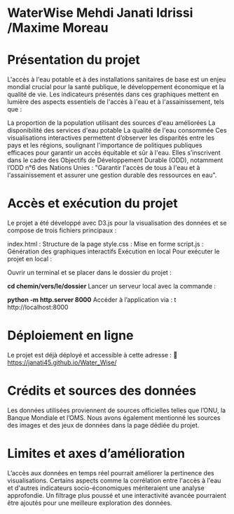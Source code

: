 # **WaterWise Mehdi Janati Idrissi /Maxime Moreau**
# **Présentation du projet**
L'accès à l'eau potable et à des installations sanitaires de base est un enjeu mondial crucial pour la santé publique, le développement économique et la qualité de vie. Les indicateurs présentés dans ces graphiques mettent en lumière des aspects essentiels de l'accès à l'eau et à l'assainissement, tels que :

La proportion de la population utilisant des sources d'eau améliorées
La disponibilité des services d'eau potable
La qualité de l'eau consommée
Ces visualisations interactives permettent d’observer les disparités entre les pays et les régions, soulignant l'importance de politiques publiques efficaces pour garantir un accès équitable et sûr à l'eau. Elles s’inscrivent dans le cadre des Objectifs de Développement Durable (ODD), notamment l’ODD n°6 des Nations Unies : "Garantir l'accès de tous à l'eau et à l'assainissement et assurer une gestion durable des ressources en eau".

# **Accès et exécution du projet**
Le projet a été développé avec D3.js pour la visualisation des données et se compose de trois fichiers principaux :

index.html : Structure de la page
style.css : Mise en forme
script.js : Génération des graphiques interactifs
Exécution en local
Pour exécuter le projet en local :

Ouvrir un terminal et se placer dans le dossier du projet :

**cd chemin/vers/le/dossier**
Lancer un serveur local avec la commande :

**python -m http.server 8000**
Accéder à l’application via :
t
http://localhost:8000
# **Déploiement en ligne**
Le projet est déjà déployé et accessible à cette adresse :
🔗 https://janati45.github.io/Water_Wise/

# **Crédits et sources des données**
Les données utilisées proviennent de sources officielles telles que l’ONU, la Banque Mondiale et l’OMS. Nous avons également mentionné les sources des images et des jeux de données dans la page dédiée du projet.

# **Limites et axes d’amélioration**
L’accès aux données en temps réel pourrait améliorer la pertinence des visualisations.
Certains aspects comme la corrélation entre l'accès à l'eau et d'autres indicateurs socio-économiques mériteraient une analyse approfondie.
Un filtrage plus poussé et une interactivité avancée pourraient être ajoutés pour une meilleure exploration des données.
